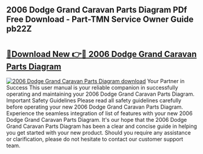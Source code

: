## 2006 Dodge Grand Caravan Parts Diagram PDf Free Download - Part-TMN Service Owner Guide pb22Z

# <h2><a href="http://dfpq6e1.blite.top/?on=2006+Dodge+Grand+Caravan+Parts+Diagram">🔗Download New 👉🔴 2006 Dodge Grand Caravan Parts Diagram</a></h2>

[![2006 Dodge Grand Caravan Parts Diagram download](https://i.imgur.com/lujVjoI.png)](http://dfpq6e1.blite.top/?on=2006+Dodge+Grand+Caravan+Parts+Diagram)
Your Partner in Success This user manual is your reliable companion in successfully operating and maintaining your 2006 Dodge Grand Caravan Parts Diagram. Important Safety Guidelines Please read all safety guidelines carefully before operating your new 2006 Dodge Grand Caravan Parts Diagram. Experience the seamless integration of list of features with your new 2006 Dodge Grand Caravan Parts Diagram. It's our hope that the 2006 Dodge Grand Caravan Parts Diagram has been a clear and concise guide in helping you get started with your new product. Should you require any assistance or clarification, please do not hesitate to contact our customer support team.
